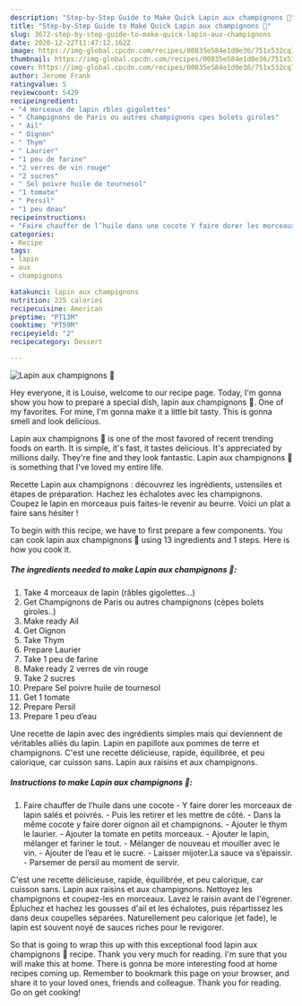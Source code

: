 ```yaml
---
description: "Step-by-Step Guide to Make Quick Lapin aux champignons 🍄"
title: "Step-by-Step Guide to Make Quick Lapin aux champignons 🍄"
slug: 3672-step-by-step-guide-to-make-quick-lapin-aux-champignons
date: 2020-12-22T11:47:12.162Z
image: https://img-global.cpcdn.com/recipes/00835e584e1d0e36/751x532cq70/lapin-aux-champignons-🍄-photo-principale-de-la-recette.jpg
thumbnail: https://img-global.cpcdn.com/recipes/00835e584e1d0e36/751x532cq70/lapin-aux-champignons-🍄-photo-principale-de-la-recette.jpg
cover: https://img-global.cpcdn.com/recipes/00835e584e1d0e36/751x532cq70/lapin-aux-champignons-🍄-photo-principale-de-la-recette.jpg
author: Jerome Frank
ratingvalue: 5
reviewcount: 5429
recipeingredient:
- "4 morceaux de lapin rbles gigolettes"
- " Champignons de Paris ou autres champignons cpes bolets giroles"
- " Ail"
- " Oignon"
- " Thym"
- " Laurier"
- "1 peu de farine"
- "2 verres de vin rouge"
- "2 sucres"
- " Sel poivre huile de tournesol"
- "1 tomate"
- " Persil"
- "1 peu deau"
recipeinstructions:
- "Faire chauffer de l’huile dans une cocote Y faire dorer les morceaux de lapin salés et poivrés. Puis les retirer et les mettre de côté. Dans la même cocote y faire dorer oignon ail et champignons. Ajouter le thym le laurier. Ajouter la tomate en petits morceaux. Ajouter le lapin, mélanger et fariner le tout. Mélanger de nouveau et mouiller avec le vin.  Ajouter de l’eau et le sucre.  Laisser mijoter.La sauce va s’épaissir. Parsemer de persil au moment de servir."
categories:
- Recipe
tags:
- lapin
- aux
- champignons

katakunci: lapin aux champignons 
nutrition: 225 calories
recipecuisine: American
preptime: "PT13M"
cooktime: "PT59M"
recipeyield: "2"
recipecategory: Dessert

---
```



![Lapin aux champignons 🍄](https://img-global.cpcdn.com/recipes/00835e584e1d0e36/751x532cq70/lapin-aux-champignons-🍄-photo-principale-de-la-recette.jpg)

Hey everyone, it is Louise, welcome to our recipe page. Today, I'm gonna show you how to prepare a special dish, lapin aux champignons 🍄. One of my favorites. For mine, I'm gonna make it a little bit tasty. This is gonna smell and look delicious.

Lapin aux champignons 🍄 is one of the most favored of recent trending foods on earth. It is simple, it's fast, it tastes delicious. It's appreciated by millions daily. They're fine and they look fantastic. Lapin aux champignons 🍄 is something that I've loved my entire life.

Recette Lapin aux champignons : découvrez les ingrédients, ustensiles et étapes de préparation. Hachez les échalotes avec les champignons. Coupez le lapin en morceaux puis faites-le revenir au beurre. Voici un plat a faire sans hésiter !


To begin with this recipe, we have to first prepare a few components. You can cook lapin aux champignons 🍄 using 13 ingredients and 1 steps. Here is how you cook it.

<!--inarticleads1-->

##### The ingredients needed to make Lapin aux champignons 🍄:

1. Take 4 morceaux de lapin (râbles gigolettes...)
1. Get  Champignons de Paris ou autres champignons (cèpes bolets giroles..)
1. Make ready  Ail
1. Get  Oignon
1. Take  Thym
1. Prepare  Laurier
1. Take 1 peu de farine
1. Make ready 2 verres de vin rouge
1. Take 2 sucres
1. Prepare  Sel poivre huile de tournesol
1. Get 1 tomate
1. Prepare  Persil
1. Prepare 1 peu d’eau


Une recette de lapin avec des ingrédients simples mais qui deviennent de véritables alliés du lapin. Lapin en papillote aux pommes de terre et champignons. C&#39;est une recette délicieuse, rapide, équilibrée, et peu calorique, car cuisson sans. Lapin aux raisins et aux champignons. 

<!--inarticleads2-->

##### Instructions to make Lapin aux champignons 🍄:

1. Faire chauffer de l’huile dans une cocote - Y faire dorer les morceaux de lapin salés et poivrés. - Puis les retirer et les mettre de côté. - Dans la même cocote y faire dorer oignon ail et champignons. - Ajouter le thym le laurier. - Ajouter la tomate en petits morceaux. - Ajouter le lapin, mélanger et fariner le tout. - Mélanger de nouveau et mouiller avec le vin.  - Ajouter de l’eau et le sucre.  - Laisser mijoter.La sauce va s’épaissir. - Parsemer de persil au moment de servir.


C&#39;est une recette délicieuse, rapide, équilibrée, et peu calorique, car cuisson sans. Lapin aux raisins et aux champignons. Nettoyez les champignons et coupez-les en morceaux. Lavez le raisin avant de l&#39;égrener. Épluchez et hachez les gousses d&#39;ail et les échalotes, puis répartissez les dans deux coupelles séparées. Naturellement peu calorique (et fade), le lapin est souvent noyé de sauces riches pour le revigorer. 

So that is going to wrap this up with this exceptional food lapin aux champignons 🍄 recipe. Thank you very much for reading. I'm sure that you will make this at home. There is gonna be more interesting food at home recipes coming up. Remember to bookmark this page on your browser, and share it to your loved ones, friends and colleague. Thank you for reading. Go on get cooking!
